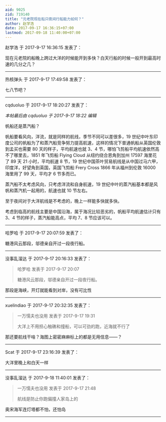 ```yaml
---
aid: 9025
zid: 719140
title: "元老院现在船只夜间行船能力如何？"
author: 赵学浩
date: 2017-09-17 16:36:15+07:00
lastmod: 2017-09-18 11:40:00+07:00
---
```


赵学浩 于 2017-9-17 16:36:15 发表了：

现在元老院的船晚上跨过大洋的时候能开到多快？白天行船的时候一般开到最高时速的几分之几？

---

热核弹头 于 2017-9-17 17:49:58 发表了：

七八节吧？

---

cqduoluo 于 2017-9-17 18:20:27 发表了：

_本帖最后由 cqduoluo 于 2017-9-17 18:22 编辑_

帆船还是蒸汽船？

帆船要看风向，洋流，就是同样的航线，季节不同可以差很多，19 世纪中叶东印度公司的帆船为了和蒸汽船竞争努力提高航速，这样的情况下普通帆船从英国伦敦到孟买也需要 80 天的样子，平均航速也就 3、4 节，哪怕飞剪船平均航速依然高不了哪里去，1851 年飞剪船 Flying Cloud 从纽约绕合恩角到加州 17597 海里花了 89 天 21 小时，平均航速 8 节，19 世纪中国茶叶贸易航线是从中国过马六甲，印度洋，好望角到英国，英国飞剪船 Frery Cross 1866 年从福州到伦敦 16000 海里用了 99 天，平均才 6 节多而已。

蒸汽船不太考虑风向，只考虑洋流和自身航速，19 世纪中叶的蒸汽船基本都是风帆和蒸汽机一起用的，航速也就 10 节左右。

至于夜间对于大洋航线是不考虑的，晚上一样能多快就多快。

考虑到临高的航线主要是中国沿海，属于海况比较恶劣的，帆船平均航速估计只有 3、4 节的样子，蒸汽船能高点，平均 7、8 节应该可以。

---

哈罗哈 于 2017-9-17 20:07:59 发表了：

糖港风云那段，邬德亲自开过一段夜行船。

---

没事乱溜达 于 2017-9-17 20:16:33 发表了：

> 哈罗哈 发表于 2017-9-17 20:07
>
> 糖港风云那段，邬德亲自开过一段夜行船。

那段是海峡，开灯就能看到对岸，没有可比性

---

xuelindiao 于 2017-9-17 20:32:35 发表了：

> 一万懦夫也没用 发表于 2017-9-17 19:31
>
> 大洋上不用担心触礁和撞船，可以可劲的跑，近海就不行了

那还要航线干啥？海图上密密麻麻标上的都是无用信息——？

---

Scat 于 2017-9-17 23:16:39 发表了：

大洋里晚上和白天一样

---

没事乱溜达 于 2017-9-18 11:40:01 发表了：

> 一万懦夫也没用 发表于 2017-9-17 21:48
>
> 航线是防止你跑偏撞人家岛上的

奥宋海军连灯塔都不怕，还怕岛

---
